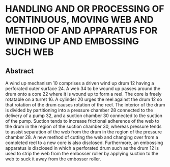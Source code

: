 # HANDLING AND OR PROCESSING OF CONTINUOUS, MOVING WEB AND METHOD OF AND APPARATUS FOR WINDING UP AND EMBOSSING SUCH WEB

## Abstract
A wind up mechanism 10 comprises a driven wind up drum 12 having a perforated outer surface 24. A web 34 to be wound up passes around the drum onto a core 22 where it is wound up to form a reel. The core is freely rotatable on a turret 16. A cylinder 20 urges the reel against the drum 12 so that rotation of the drum causes rotation of the reel. The interior of the drum is divided by partitioning into a pressure chamber 28 connected to the delivery of a pump 32, and a suction chamber 30 connected to the suction of the pump. Suction tends to increase frictional adherence of the web to the drum in the region of the suction chamber 30, whereas pressure tends to assist separation of the web from the drum in the region of the pressure chamber 28. A new method of cutting the web and changing over from a completed reel to a new core is also disclosed. Furthermore, an embossing apparatus is disclosed in which a perforated drum such as the drum 12 is used to strip the web from the embosser roller by applying suction to the web to suck it away from the embosser roller.